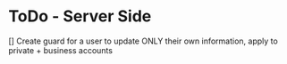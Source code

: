 # ToDo - Server Side

[] Create guard for a user to update ONLY their own information, apply to private + business accounts
